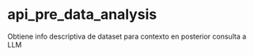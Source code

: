 # api_pre_data_analysis
Obtiene info descriptiva de dataset para contexto en posterior consulta a LLM
